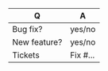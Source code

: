 | Q            | A        |
|--------------|----------|
| Bug fix?     | yes/no   |
| New feature? | yes/no   |
| Tickets      | Fix #... |
